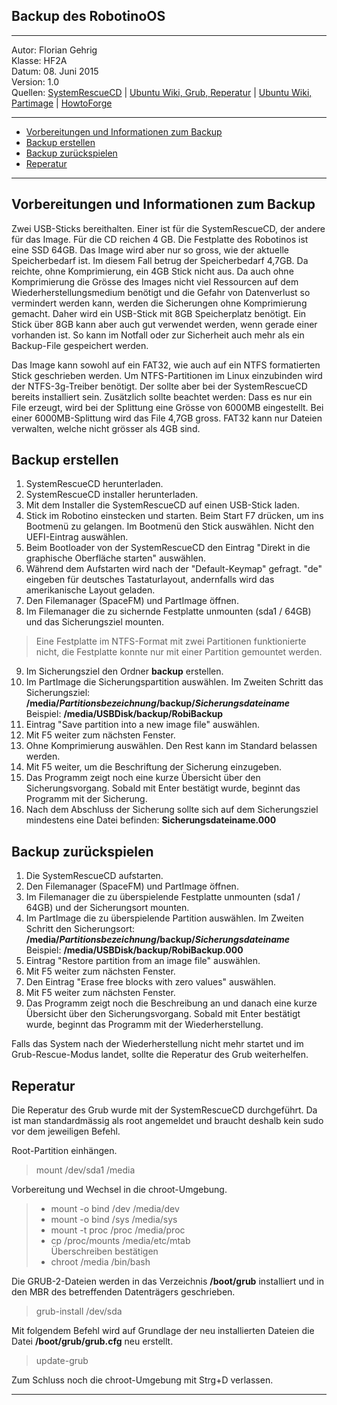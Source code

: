 ## Backup des RobotinoOS

----
Autor: Florian Gehrig  
Klasse: HF2A  
Datum: 08. Juni 2015  
Version: 1.0  
Quellen:  [SystemRescueCD](http://www.sysresccd.org/SystemRescueCd_Homepage) | [Ubuntu Wiki, Grub, Reperatur](https://wiki.ubuntuusers.de/GRUB_2/Reparatur) | [Ubuntu Wiki, Partimage](https://wiki.ubuntuusers.de/partimage) | [HowtoForge](https://www.howtoforge.com/create-and-restore-partition-images-with-partimage)

----
- <a href="#SM1">Vorbereitungen und Informationen zum Backup</a>
- <a href="#SM2">Backup erstellen </a>
- <a href="#SM3">Backup zurückspielen</a>
- <a href="#SM4">Reperatur</a>

----

## <a name="SM1">Vorbereitungen und Informationen zum Backup</a>
Zwei USB-Sticks bereithalten. Einer ist für die SystemRescueCD, der andere für das Image. Für die CD reichen 4 GB. Die Festplatte des Robotinos ist eine SSD 64GB. Das Image wird aber nur so gross, wie der aktuelle Speicherbedarf ist. Im diesem Fall betrug der Speicherbedarf 4,7GB. Da reichte, ohne Komprimierung, ein 4GB Stick nicht aus. Da auch ohne Komprimierung die Grösse des Images nicht viel Ressourcen auf dem Wiederherstellungsmedium benötigt und die Gefahr von Datenverlust so vermindert werden kann, werden die Sicherungen ohne Komprimierung gemacht. Daher wird ein USB-Stick mit 8GB Speicherplatz benötigt. Ein Stick über 8GB kann aber auch gut verwendet werden, wenn gerade einer vorhanden ist. So kann im Notfall oder zur Sicherheit auch mehr als ein Backup-File gespeichert werden. 

Das Image kann sowohl auf ein FAT32, wie auch auf ein NTFS formatierten Stick geschrieben werden. Um NTFS-Partitionen im Linux einzubinden wird der NTFS-3g-Treiber benötigt. Der sollte aber bei der SystemRescueCD bereits installiert sein. 
Zusätzlich sollte beachtet werden: 
Dass es nur ein File erzeugt, wird bei der Splittung eine Grösse von 6000MB eingestellt. Bei einer 6000MB-Splittung wird das File 4,7GB gross. FAT32 kann nur Dateien verwalten, welche nicht grösser als 4GB sind. 

## <a name="SM2">Backup erstellen</a>  
 1. SystemRescueCD herunterladen.
 2. SystemRescueCD installer herunterladen.
 3. Mit dem Installer die SystemRescueCD auf einen USB-Stick laden.
 4. Stick im Robotino einstecken und starten. Beim Start F7 drücken, um ins Bootmenü zu gelangen. Im Bootmenü den Stick auswählen. Nicht den UEFI-Eintrag auswählen. 
 5. Beim Bootloader von der SystemRescueCD den Eintrag "Direkt in die graphische Oberfläche starten" auswählen. 
 6. Während dem Aufstarten wird nach der "Default-Keymap" gefragt. "de" eingeben für deutsches Tastaturlayout, andernfalls wird das amerikanische Layout geladen.
 7. Den Filemanager (SpaceFM) und PartImage öffnen.
 8. Im Filemanager die zu sichernde Festplatte unmounten (sda1 / 64GB) und das Sicherungsziel mounten.
>Eine Festplatte im NTFS-Format mit zwei Partitionen funktionierte nicht, die Festplatte konnte nur mit einer Partition gemountet werden.

 9. Im Sicherungsziel den Ordner **backup** erstellen.
 10. Im PartImage die Sicherungspartition auswählen. Im Zweiten Schritt das Sicherungsziel: **/media/*Partitionsbezeichnung*/backup/*Sicherungsdateiname*** Beispiel:  **/media/USBDisk/backup/RobiBackup**
 11. Eintrag "Save partition into a new image file" auswählen.
 12. Mit F5 weiter zum nächsten Fenster.
 13. Ohne Komprimierung auswählen. Den Rest kann im Standard belassen werden.
 14. Mit F5 weiter, um die Beschriftung der Sicherung einzugeben.
 15. Das Programm zeigt noch eine kurze Übersicht über den Sicherungsvorgang. Sobald mit Enter bestätigt wurde, beginnt das Programm mit der Sicherung.
 16. Nach dem Abschluss der Sicherung sollte sich auf dem Sicherungsziel mindestens eine Datei befinden: **Sicherungsdateiname.000**

## <a name="SM3">Backup zurückspielen</a>

 1. Die SystemRescueCD aufstarten.
 2. Den Filemanager (SpaceFM) und PartImage öffnen.
 3. Im Filemanager die zu überspielende Festplatte unmounten (sda1 / 64GB) und der Sicherungsort mounten.
 4. Im PartImage die zu überspielende Partition auswählen. Im Zweiten Schritt den Sicherungsort: **/media/*Partitionsbezeichnung*/backup/*Sicherungsdateiname*** Beispiel:  **/media/USBDisk/backup/RobiBackup.000**
 5. Eintrag "Restore partition from an image file" auswählen.
 6. Mit F5 weiter zum nächsten Fenster.
 7. Den Eintrag "Erase free blocks with zero values" auswählen.
 8. Mit F5 weiter zum nächsten Fenster.
 9. Das Programm zeigt noch die Beschreibung an und danach eine kurze Übersicht über den Sicherungsvorgang. Sobald mit Enter bestätigt wurde, beginnt das Programm mit der Wiederherstellung.

Falls das System nach der Wiederherstellung nicht mehr startet und im Grub-Rescue-Modus landet, sollte die Reperatur des Grub weiterhelfen.

## <a name="SM4">Reperatur</a>
Die Reperatur des Grub wurde mit der SystemRescueCD durchgeführt. Da ist man standardmässig als root angemeldet und braucht deshalb kein sudo vor dem jeweiligen Befehl.  

Root-Partition einhängen.
>mount /dev/sda1 /media

Vorbereitung und Wechsel in die chroot-Umgebung.

> - mount -o bind /dev /media/dev  
> - mount -o bind /sys /media/sys  
> - mount -t proc /proc /media/proc  
> - cp /proc/mounts /media/etc/mtab  
>  Überschreiben bestätigen
> - chroot /media /bin/bash

Die GRUB-2-Dateien werden in das Verzeichnis **/boot/grub** installiert und in den MBR des betreffenden Datenträgers geschrieben.
>grub-install /dev/sda

Mit folgendem Befehl wird auf Grundlage der neu installierten Dateien die Datei **/boot/grub/grub.cfg** neu erstellt.
>update-grub

Zum Schluss noch die chroot-Umgebung mit Strg+D verlassen.

----

